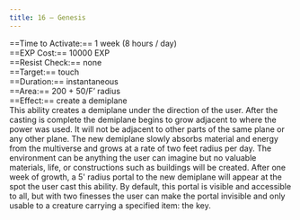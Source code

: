 ```yaml
---
title: 16 – Genesis
---
```

==Time to Activate:== 1 week (8 hours / day)  
==EXP Cost:== 10000 EXP  
==Resist Check:== none  
==Target:== touch  
==Duration:== instantaneous  
==Area:== 200 + 50/F’ radius  
==Effect:== create a demiplane  
This ability creates a demiplane under the direction of the user. After the casting is complete the demiplane begins to grow adjacent to where the power was used. It will not be adjacent to other parts of the same plane or any other plane. The new demiplane slowly absorbs material and energy from the multiverse and grows at a rate of two feet radius per day. The environment can be anything the user can imagine but no valuable materials, life, or constructions such as buildings will be created. After one week of growth, a 5' radius portal to the new demiplane will appear at the spot the user cast this ability. By default, this portal is visible and accessible to all, but with two finesses the user can make the portal invisible and only usable to a creature carrying a specified item: the key.  
